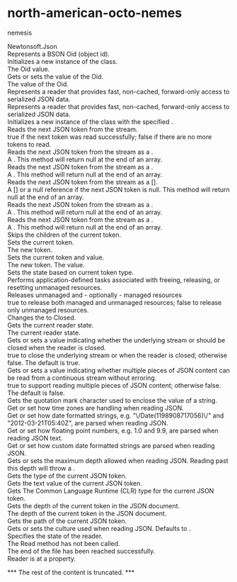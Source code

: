 # north-american-octo-nemes
nemesis
<?xml version="1.0"?>
<doc>
    <assembly>
        <name>Newtonsoft.Json</name>
    </assembly>
    <members>
        <member name="T:Newtonsoft.Json.Bson.BsonObjectId">
            <summary>
            Represents a BSON Oid (object id).
            </summary>
        </member>
        <member name="M:Newtonsoft.Json.Bson.BsonObjectId.#ctor(System.Byte[])">
            <summary>
            Initializes a new instance of the <see cref="T:Newtonsoft.Json.Bson.BsonObjectId"/> class.
            </summary>
            <param name="value">The Oid value.</param>
        </member>
        <member name="P:Newtonsoft.Json.Bson.BsonObjectId.Value">
            <summary>
            Gets or sets the value of the Oid.
            </summary>
            <value>The value of the Oid.</value>
        </member>
        <member name="T:Newtonsoft.Json.Bson.BsonReader">
            <summary>
            Represents a reader that provides fast, non-cached, forward-only access to serialized JSON data.
            </summary>
        </member>
        <member name="T:Newtonsoft.Json.JsonReader">
            <summary>
            Represents a reader that provides fast, non-cached, forward-only access to serialized JSON data.
            </summary>
        </member>
        <member name="M:Newtonsoft.Json.JsonReader.#ctor">
            <summary>
            Initializes a new instance of the <see cref="T:Newtonsoft.Json.JsonReader"/> class with the specified <see cref="T:System.IO.TextReader"/>.
            </summary>
        </member>
        <member name="M:Newtonsoft.Json.JsonReader.Read">
            <summary>
            Reads the next JSON token from the stream.
            </summary>
            <returns>true if the next token was read successfully; false if there are no more tokens to read.</returns>
        </member>
        <member name="M:Newtonsoft.Json.JsonReader.ReadAsInt32">
            <summary>
            Reads the next JSON token from the stream as a <see cref="T:System.Nullable`1"/>.
            </summary>
            <returns>A <see cref="T:System.Nullable`1"/>. This method will return <c>null</c> at the end of an array.</returns>
        </member>
        <member name="M:Newtonsoft.Json.JsonReader.ReadAsString">
            <summary>
            Reads the next JSON token from the stream as a <see cref="T:System.String"/>.
            </summary>
            <returns>A <see cref="T:System.String"/>. This method will return <c>null</c> at the end of an array.</returns>
        </member>
        <member name="M:Newtonsoft.Json.JsonReader.ReadAsBytes">
            <summary>
            Reads the next JSON token from the stream as a <see cref="T:System.Byte"/>[].
            </summary>
            <returns>A <see cref="T:System.Byte"/>[] or a null reference if the next JSON token is null. This method will return <c>null</c> at the end of an array.</returns>
        </member>
        <member name="M:Newtonsoft.Json.JsonReader.ReadAsDecimal">
            <summary>
            Reads the next JSON token from the stream as a <see cref="T:System.Nullable`1"/>.
            </summary>
            <returns>A <see cref="T:System.Nullable`1"/>. This method will return <c>null</c> at the end of an array.</returns>
        </member>
        <member name="M:Newtonsoft.Json.JsonReader.ReadAsDateTime">
            <summary>
            Reads the next JSON token from the stream as a <see cref="T:System.Nullable`1"/>.
            </summary>
            <returns>A <see cref="T:System.String"/>. This method will return <c>null</c> at the end of an array.</returns>
        </member>
        <member name="M:Newtonsoft.Json.JsonReader.Skip">
            <summary>
            Skips the children of the current token.
            </summary>
        </member>
        <member name="M:Newtonsoft.Json.JsonReader.SetToken(Newtonsoft.Json.JsonToken)">
            <summary>
            Sets the current token.
            </summary>
            <param name="newToken">The new token.</param>
        </member>
        <member name="M:Newtonsoft.Json.JsonReader.SetToken(Newtonsoft.Json.JsonToken,System.Object)">
            <summary>
            Sets the current token and value.
            </summary>
            <param name="newToken">The new token.</param>
            <param name="value">The value.</param>
        </member>
        <member name="M:Newtonsoft.Json.JsonReader.SetStateBasedOnCurrent">
            <summary>
            Sets the state based on current token type.
            </summary>
        </member>
        <member name="M:Newtonsoft.Json.JsonReader.System#IDisposable#Dispose">
            <summary>
            Performs application-defined tasks associated with freeing, releasing, or resetting unmanaged resources.
            </summary>
        </member>
        <member name="M:Newtonsoft.Json.JsonReader.Dispose(System.Boolean)">
            <summary>
            Releases unmanaged and - optionally - managed resources
            </summary>
            <param name="disposing"><c>true</c> to release both managed and unmanaged resources; <c>false</c> to release only unmanaged resources.</param>
        </member>
        <member name="M:Newtonsoft.Json.JsonReader.Close">
            <summary>
            Changes the <see cref="T:Newtonsoft.Json.JsonReader.State"/> to Closed. 
            </summary>
        </member>
        <member name="P:Newtonsoft.Json.JsonReader.CurrentState">
            <summary>
            Gets the current reader state.
            </summary>
            <value>The current reader state.</value>
        </member>
        <member name="P:Newtonsoft.Json.JsonReader.CloseInput">
            <summary>
            Gets or sets a value indicating whether the underlying stream or
            <see cref="T:System.IO.TextReader"/> should be closed when the reader is closed.
            </summary>
            <value>
            true to close the underlying stream or <see cref="T:System.IO.TextReader"/> when
            the reader is closed; otherwise false. The default is true.
            </value>
        </member>
        <member name="P:Newtonsoft.Json.JsonReader.SupportMultipleContent">
            <summary>
            Gets or sets a value indicating whether multiple pieces of JSON content can
            be read from a continuous stream without erroring.
            </summary>
            <value>
            true to support reading multiple pieces of JSON content; otherwise false. The default is false.
            </value>
        </member>
        <member name="P:Newtonsoft.Json.JsonReader.QuoteChar">
            <summary>
            Gets the quotation mark character used to enclose the value of a string.
            </summary>
        </member>
        <member name="P:Newtonsoft.Json.JsonReader.DateTimeZoneHandling">
            <summary>
            Get or set how <see cref="T:System.DateTime"/> time zones are handling when reading JSON.
            </summary>
        </member>
        <member name="P:Newtonsoft.Json.JsonReader.DateParseHandling">
            <summary>
            Get or set how date formatted strings, e.g. "\/Date(1198908717056)\/" and "2012-03-21T05:40Z", are parsed when reading JSON.
            </summary>
        </member>
        <member name="P:Newtonsoft.Json.JsonReader.FloatParseHandling">
            <summary>
            Get or set how floating point numbers, e.g. 1.0 and 9.9, are parsed when reading JSON text.
            </summary>
        </member>
        <member name="P:Newtonsoft.Json.JsonReader.DateFormatString">
            <summary>
            Get or set how custom date formatted strings are parsed when reading JSON.
            </summary>
        </member>
        <member name="P:Newtonsoft.Json.JsonReader.MaxDepth">
            <summary>
            Gets or sets the maximum depth allowed when reading JSON. Reading past this depth will throw a <see cref="T:Newtonsoft.Json.JsonReaderException"/>.
            </summary>
        </member>
        <member name="P:Newtonsoft.Json.JsonReader.TokenType">
            <summary>
            Gets the type of the current JSON token. 
            </summary>
        </member>
        <member name="P:Newtonsoft.Json.JsonReader.Value">
            <summary>
            Gets the text value of the current JSON token.
            </summary>
        </member>
        <member name="P:Newtonsoft.Json.JsonReader.ValueType">
            <summary>
            Gets The Common Language Runtime (CLR) type for the current JSON token.
            </summary>
        </member>
        <member name="P:Newtonsoft.Json.JsonReader.Depth">
            <summary>
            Gets the depth of the current token in the JSON document.
            </summary>
            <value>The depth of the current token in the JSON document.</value>
        </member>
        <member name="P:Newtonsoft.Json.JsonReader.Path">
            <summary>
            Gets the path of the current JSON token. 
            </summary>
        </member>
        <member name="P:Newtonsoft.Json.JsonReader.Culture">
            <summary>
            Gets or sets the culture used when reading JSON. Defaults to <see cref="P:System.Globalization.CultureInfo.InvariantCulture"/>.
            </summary>
        </member>
        <member name="T:Newtonsoft.Json.JsonReader.State">
            <summary>
            Specifies the state of the reader.
            </summary>
        </member>
        <member name="F:Newtonsoft.Json.JsonReader.State.Start">
            <summary>
            The Read method has not been called.
            </summary>
        </member>
        <member name="F:Newtonsoft.Json.JsonReader.State.Complete">
            <summary>
            The end of the file has been reached successfully.
            </summary>
        </member>
        <member name="F:Newtonsoft.Json.JsonReader.State.Property">
            <summary>
            Reader is at a property.
            </summary>
        </member>
        <member name="F:Newtonsoft.Json.JsonReader.State.ObjectStart">

*** The rest of the content is truncated. ***
